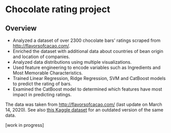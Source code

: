 # Chocolate rating project
## Overview
- Analyzed a dataset of over 2300 chocolate bars' ratings scraped from http://flavorsofcacao.com/.
- Enriched the dataset with additional data about countries of bean origin and location of companies.
- Analyzed data distributions using multiple visualizations.
- Used feature engineering to encode variables such as Ingredients and Most Memorable Characteristics.
- Trained Linear Regression, Ridge Regression, SVM and CatBoost models to predict the rating of bars.
- Examined the CatBoost model to determined which features have most impact in predicting ratings.

The data was taken from http://flavorsofcacao.com/ (last update on March 14, 2020). See also <a href="https://www.kaggle.com/rtatman/chocolate-bar-ratings">this Kaggle dataset</a> for an outdated version of the same data.

[work in progress]
